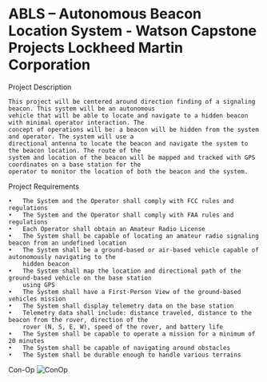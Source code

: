 # ABLS – Autonomous Beacon Location System - Watson Capstone Projects Lockheed Martin Corporation

Project Description

	This project will be centered around direction finding of a signaling beacon. This system will be an autonomous 
	vehicle that will be able to locate and navigate to a hidden beacon with minimal operator interaction. The 
	concept of operations will be: a beacon will be hidden from the system and operator. The system will use a 
	directional antenna to locate the beacon and navigate the system to the beacon location. The route of the
	system and location of the beacon will be mapped and tracked with GPS coordinates on a base station for the 
	operator to monitor the location of both the beacon and the system.

Project Requirements

	•	The System and the Operator shall comply with FCC rules and regulations
	•	The System and the Operator shall comply with FAA rules and regulations
	•	Each Operator shall obtain an Amateur Radio License
	•	The System shall be capable of locating an amateur radio signaling beacon from an undefined location
	•	The System shall be a ground-based or air-based vehicle capable of autonomously navigating to the 
		hidden beacon
	•	The System shall map the location and directional path of the ground-based vehicle on the base station 
		using GPS
	•	The System shall have a First-Person View of the ground-based vehicles mission
	•	The System shall display telemetry data on the base station
	•	Telemetry data shall include: distance traveled, distance to the beacon from the rover, direction of the 
		rover (N, S, E, W), speed of the rover, and battery life
	•	The System shall be capable to operate a mission for a minimum of 20 minutes
	•	The System shall be capable of navigating around obstacles
	•	The System shall be durable enough to handle various terrains
	
Con-Op
![ConOp](images/con-op-v1.png) 
